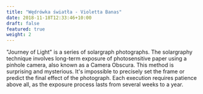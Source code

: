 ```yaml
---
title: "Wędrówka światła - Violetta Banas"
date: 2018-11-18T12:33:46+10:00
draft: false
featured: true
weight: 2
---
```

"Journey of Light" is a series of solargraph photographs. The solargraphy technique involves long-term exposure of photosensitive paper using a pinhole camera, also known as a Camera Obscura. This method is surprising and mysterious. It's impossible to precisely set the frame or predict the final effect of the photograph. Each execution requires patience above all, as the exposure process lasts from several weeks to a year.